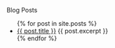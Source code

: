 

Blog Posts
<ul>
  {% for post in site.posts %}
    <li>
      <a href="./{{ post.url }}">{{ post.title }}</a>
        {{ post.excerpt }}
    </li>
  {% endfor %}
</ul>
